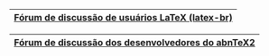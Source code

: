 | [Fórum de discussão de usuários LaTeX (latex-br)](http://groups.google.com/group/latex-br) |
|:----------------------------------------------------------------------------------------------|

| [Fórum de discussão dos desenvolvedores do abnTeX2](http://groups.google.com/group/abntex2) |
|:----------------------------------------------------------------------------------------------|